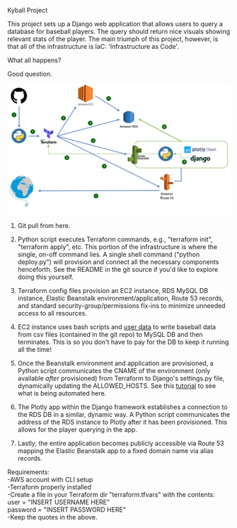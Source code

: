 Kyball Project

This project sets up a Django web application that allows users to query a database for baseball players.
The query should return nice visuals showing relevant stats of the player. The main triumph of this project,
however, is that all of the infrastructure is IaC: 'Infrastructure as Code'. 

What all happens?

Good question.

![Alt text](mysite/static/kyball/images/diagram_with_numbers.png?raw=true "Infrastructure")
1. Git pull from here.

2. Python script executes Terraform commands, e.g., "terraform init", "terraform apply", etc. This portion of the infrastructure is where the single, on-off command lies. A single shell command ("python deploy.py") will provision and connect all the necessary components henceforth. See the README in the git source if you'd like to explore doing this yourself.
        
3. Terraform config files provision an EC2 instance, RDS MySQL DB instance, Elastic Beanstalk environment/application, Route 53 records, and standard security-group/permissions fix-ins to minimize unneeded access to all resources.
        
4. EC2 instance uses bash scripts and <a href="https://docs.aws.amazon.com/AWSEC2/latest/UserGuide/user-data.html">user data</a> to write baseball data from csv files (contained in the git repo) to MySQL DB and then terminates. This is so you don't have to pay for the DB to keep it running all the time!
          
        
5. Once the Beanstalk environment and application are provisioned, a Python script communicates the CNAME of the environment (only available <i>after</i> provisioned) from Terraform to Django's settings.py file, dynamically updating the ALLOWED_HOSTS. See this <a href="https://docs.aws.amazon.com/elasticbeanstalk/latest/dg/create-deploy-python-django.html#python-django-deploy">tutorial</a> to see what is being automated here.
          
        
6. The Plotly app within the Django framework establishes a connection to the RDS DB in a similar, dynamic way. A Python script communicates the address of the RDS instance to Plotly after it has been provisioned. This allows for the player querying in the app.
          
        
7. Lastly, the entire application becomes publicly accessible via Route 53 mapping the Elastic Beanstalk app to a fixed domain name via alias records. 
          

Requirements:<br />
	-AWS account with CLI setup<br />
	-Terraform properly installed<br />
	-Create a file in your Terraform dir "terraform.tfvars" with the contents:<br />
		user = "INSERT USERNAME HERE"<br />
		password = "INSERT PASSWORD HERE"<br />
	-Keep the quotes in the above.<br />

